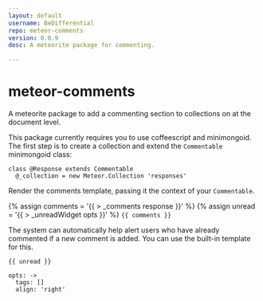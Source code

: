 ```yaml
---
layout: default
username: BeDifferential
repo: meteor-comments
version: 0.0.9
desc: A meteorite package for commenting.

---
```

# meteor-comments

A meteorite package to add a commenting section to collections on at the document level.


This package currently requires you to use coffeescript and minimongoid.  The first step is to create a collection and extend the `Commentable` minimongoid class:

```
class @Response extends Commentable
  @_collection = new Meteor.Collection 'responses'
```


Render the comments template, passing it the context of your `Commentable`.

{% assign comments = '{{ > _comments response }}' %} {% assign unread = '{{ > _unreadWidget opts }}' %}
`{{ comments }}`


The system can automatically help alert users who have already commented if a new comment is added.  You can use the built-in template for this.

`{{ unread }}`

```
opts: ->
  tags: []
  align: 'right'
```
